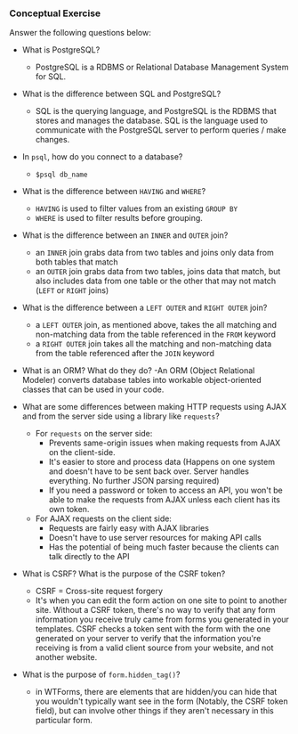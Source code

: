 ### Conceptual Exercise

Answer the following questions below:

- What is PostgreSQL?
  - PostgreSQL is a RDBMS or Relational Database Management System for SQL. 

- What is the difference between SQL and PostgreSQL?
  - SQL is the querying language, and PostgreSQL is the RDBMS that stores and manages the database. SQL is the language used to communicate with the PostgreSQL server to perform queries / make changes. 

- In `psql`, how do you connect to a database?
  - `$psql db_name`

- What is the difference between `HAVING` and `WHERE`?
  - `HAVING` is used to filter values from an existing `GROUP BY`
  - `WHERE` is used to filter results before grouping. 

- What is the difference between an `INNER` and `OUTER` join?
  - an `INNER` join grabs data from two tables and joins only data from both tables that match
  - an `OUTER` join grabs data from two tables, joins data that match, but also includes data from one table or the other that may not match (`LEFT` or `RIGHT` joins)

- What is the difference between a `LEFT OUTER` and `RIGHT OUTER` join?
  - a `LEFT OUTER` join, as mentioned above, takes the all matching and non-matching data from the table referenced in the `FROM` keyword
  - a `RIGHT OUTER` join takes all the matching and non-matching data from the table referenced after the `JOIN` keyword

- What is an ORM? What do they do?
  -An ORM (Object Relational Modeler) converts database tables into workable object-oriented classes that can be used in your code. 

- What are some differences between making HTTP requests using AJAX 
  and from the server side using a library like `requests`?
  - For `requests` on the server side:
    - Prevents same-origin issues when making requests from AJAX on the client-side.
    - It's easier to store and process data (Happens on one system and doesn't have to be sent back over. Server handles everything. No further JSON parsing required)
    - If you need a password or token to access an API, you won't be able to make the requests from AJAX unless each client has its own token. 
  - For AJAX requests on the client side:
    - Requests are fairly easy with AJAX libraries
    - Doesn't have to use server resources for making API calls
    - Has the potential of being much faster because the clients can talk directly to the API

- What is CSRF? What is the purpose of the CSRF token?
  - CSRF = Cross-site request forgery
  - It's when you can edit the form action on one site to point to another site. Without a CSRF token, there's no way to verify that any form information you receive truly came from forms you generated in your templates. CSRF checks a token sent with the form with the one generated on your server to verify that the information you're receiving is from a valid client source from your website, and not another website. 

- What is the purpose of `form.hidden_tag()`?
  - in WTForms, there are elements that are hidden/you can hide that you wouldn't typically want see in the form (Notably, the CSRF token field), but can involve other things if they aren't necessary in this particular form. 

  
